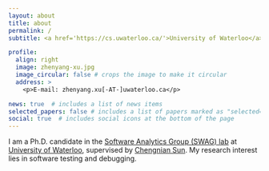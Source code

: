 ```yaml
---
layout: about
title: about
permalink: /
subtitle: <a href='https://cs.uwaterloo.ca/'>University of Waterloo</a>.

profile:
  align: right
  image: zhenyang-xu.jpg
  image_circular: false # crops the image to make it circular
  address: >
    <p>E-mail: zhenyang.xu[-AT-]uwaterloo.ca</p>

news: true  # includes a list of news items
selected_papers: false # includes a list of papers marked as "selected={true}"
social: true  # includes social icons at the bottom of the page
---
```



I am a Ph.D. candidate in the <a href='https://www.swag.uwaterloo.ca/www/index.html'> Software Analytics Group (SWAG) lab</a> at <a href='https://cs.uwaterloo.ca/'> University of Waterloo</a>, supervised by <a href='https://cs.uwaterloo.ca/~cnsun/'>Chengnian Sun</a>. My research interest lies in software testing and debugging.

<!-- Write your biography here. Tell the world about yourself. Link to your favorite [subreddit](http://reddit.com). You can put a picture in, too. The code is already in, just name your picture `prof_pic.jpg` and put it in the `img/` folder.

Put your address / P.O. box / other info right below your picture. You can also disable any these elements by editing `profile` property of the YAML header of your `_pages/about.md`. Edit `_bibliography/papers.bib` and Jekyll will render your [publications page](/al-folio/publications/) automatically.

Link to your social media connections, too. This theme is set up to use [Font Awesome icons](http://fortawesome.github.io/Font-Awesome/) and [Academicons](https://jpswalsh.github.io/academicons/), like the ones below. Add your Facebook, Twitter, LinkedIn, Google Scholar, or just disable all of them. -->
